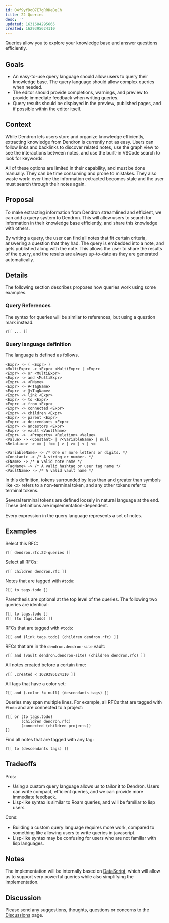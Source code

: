 ```yaml
---
id: O4f9yfDoO7E7gRRDeBeCh
title: 22 Queries
desc: ''
updated: 1631684295665
created: 1629395624110
---
```


Queries allow you to explore your knowledge base and answer questions efficiently.

## Goals

- An easy-to-use query language should allow users to query their knowledge base. The query language should allow complex queries when needed.
- The editor should provide completions, warnings, and preview to provide immediate feedback when writing queries.
- Query results should be displayed in the preview, published pages, and if possible within the editor itself.

## Context

While Dendron lets users store and organize knowledge efficiently, extracting
knowledge from Dendron is currently not as easy. Users can follow links and
backlinks to discover related notes, use the graph view to see the interactions
between notes, and use the built-in VSCode search to look for keywords.

All of these options are limited in their capability, and must be done manually.
They can be time consuming and prone to mistakes. They also waste work: over
time the information extracted becomes stale and the user must search through
their notes again.

## Proposal

To make extracting information from Dendron streamlined and efficient, we can
add a query system to Dendron. This will allow users to search for information
in their knowledge base efficiently, and share this knowledge with others.

By writing a query, the user can find all notes that fit certain criteria,
answering a question that they had. The query is embedded into a note, and gets
published along with the note. This allows the user to share the results of the
query, and the results are always up-to-date as they are generated
automatically.

## Details

The following section describes proposes how queries work using some examples.

### Query References

The syntax for queries will be similar to references, but using a question mark instead.

```
?[[ ... ]]
```

### Query language definition

The language is defined as follows.

```
<Expr> -> ( <Expr> )
<MultiExpr> -> <Expr> <MultiExpr> | <Expr>
<Expr> -> or <MultiExpr>
<Expr> -> and <MultiExpr>
<Expr> -> <FName>
<Expr> -> #<TagName>
<Expr> -> @<TagName>
<Expr> -> link <Expr>
<Expr> -> to <Expr>
<Expr> -> from <Expr>
<Expr> -> connected <Expr>
<Expr> -> children <Expr>
<Expr> -> parent <Expr>
<Expr> -> descendants <Expr>
<Expr> -> ancestors <Expr>
<Expr> -> vault <VaultName>
<Expr> -> .<Property> <Relation> <Value>
<Value> -> <Constant> | ?<VariableName> | null
<Relation> -> == | !== | > | >= | < | <=

<VariableName> -> /* One or more letters or digits. */
<Constant> -> /* A string or number. */
<FName> -> /* A valid note name */
<TagName> -> /* A valid hashtag or user tag name */
<VaultName> -> /* A valid vault name */
```

In this definition, tokens surrounded by less than and greater than symbols like
`<X>` refers to a non-terminal token, and any other tokens refer to terminal
tokens.

Several terminal tokens are defined loosely in natural language at the end. These definitions are implementation-dependent.

Every expression in the query language represents a set of notes.

## Examples

Select this RFC:
```
?[[ dendron.rfc.22-queries ]]
```

Select all RFCs:
```
?[[ children dendron.rfc ]]
```

Notes that are tagged with `#todo`:
```
?[[ to tags.todo ]]
```

Parenthesis are optional at the top level of the queries. The following two queries are identical:
```
?[[ to tags.todo ]]
?[[ (to tags.todo) ]]
```

RFCs that are tagged with `#todo`:
```
?[[ and (link tags.todo) (children dendron.rfc) ]]
```

RFCs that are in the `dendron.dendron-site` vault:
```
?[[ and (vault dendron.dendron-site) (children dendron.rfc) ]]
```

All notes created before a certain time:
```
?[[ .created < 1629395624110 ]]
```

All tags that have a color set:
```
?[[ and (.color != null) (descendants tags) ]]
```

Queries may span multiple lines. For example, all RFCs that are tagged with `#todo` and are connected to a project:
```
?[[ or (to tags.todo)
       (children dendron.rfc)
       (connected (children projects))
]]
```

Find all notes that are tagged with any tag:
```
?[[ to (descendants tags) ]]
```

## Tradeoffs

Pros:
- Using a custom query language allows us to tailor it to Dendron. Users can write compact, efficient queries, and we can provide more immediate feedback.
- Lisp-like syntax is similar to Roam queries, and will be familiar to lisp users.

Cons:
- Building a custom query language requires more work, compared to something like allowing users to write queries in javascript.
- Lisp-like syntax may be confusing for users who are not familiar with lisp languages.

## Notes

The implementation will be internally based on
[DataScript](https://github.com/tonsky/datascript), which will allow us to
support very powerful queries while also simplifying the implementation.

## Discussion

Please send any suggestions, thoughts, questions or concerns to the [Discussions](https://github.com/dendronhq/dendron/discussions/1284) page.
